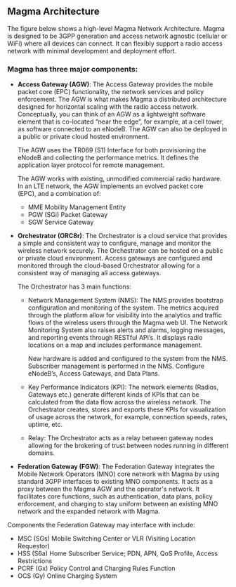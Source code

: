 ## Magma Architecture

The figure below shows a high-level Magma Network Architecture.  Magma is designed to be 3GPP generation and access network agnostic (cellular or WiFi) where all devices can connect.
It can flexibly support a radio access network with minimal development and deployment effort.

### Magma has three major components:

- **Access Gateway (AGW)**: The Access Gateway provides the mobile packet core (EPC) functionality, the network services and policy
enforcement.  The AGW is what makes Magma a distributed architecture designed for horizontal scaling with the radio access network. 
Conceptually, you can think of an AGW as a lightweight software element that is co-located “near the edge”, for example,
at a cell tower, as software connected to an eNodeB.  The AGW can also be deployed in a public or private cloud hosted environment.

  The AGW uses the TR069 (S1) Interface for both provisioning the eNodeB and collecting the performance metrics. It defines the application layer protocol for remote management.

  The AGW works with existing, unmodified commercial radio hardware. In an LTE network, the AGW implements an evolved packet core  
  (EPC), and a combination of:<br/>
  * MME	Mobility Management Entity<br/>
  * PGW	(SGi) Packet Gateway<br/>
  * SGW 	Service Gateway<br/>
  

- **Orchestrator (ORC8r)**:  The Orchestrator is a cloud service that provides a simple and consistent way to configure, manage and
monitor the wireless network securely.  The Orchestrator can be hosted on a public or private cloud environment.
Access gateways are configured and monitored through the cloud-based Orchestrator allowing for a consistent way of managing
all access gateways.

  The Orchestrator has 3 main functions:

  * Network Management System (NMS): The NMS provides bootstrap configuration and monitoring of the system.  The metrics acquired through the platform allow for visibility into the analytics and traffic flows of the wireless users through the Magma web UI.  The Network Monitoring System also raises alerts and alarms, logging messages, and reporting events through RESTful API’s.  It displays radio locations on a map and includes performance management.
  
    New hardware is added and configured to the system from the NMS.  Subscriber management is performed in the NMS. 
    Configure eNodeB’s, Access Gateways, and Data Plans.
    
  * Key Performance Indicators (KPI): The network elements (Radios, Gateways etc.) generate different kinds of KPIs that can be calculated from the data flow across the wireless network. The Orchestrator creates, stores and exports these KPIs for visualization of usage across the network, for example, connection speeds, rates, uptime, etc.

  * Relay: The Orchestrator acts as a relay between gateway nodes allowing for the brokering of trust between nodes running in different domains.

- **Federation Gateway (FGW)**:  The Federation Gateway integrates the Mobile Network Operators (MNO) core network with Magma by using standard 3GPP interfaces to existing MNO components.  It acts as a proxy between the Magma AGW and the operator's network.  It facilitates core functions, such as authentication, data plans, policy enforcement, and charging to stay uniform between an existing MNO network and the expanded network with Magma.

Components the Federation Gateway may interface with include:
  * MSC	 (SGs) Mobile Switching Center or VLR (Visiting Location Requestor)
  * HSS  (S6a) Home Subscriber Service; PDN, APN, QoS Profile, Access Restrictions
  * PCRF (Gx) Policy Control and Charging Rules Function
  * OCS	 (Gy) Online Charging System
